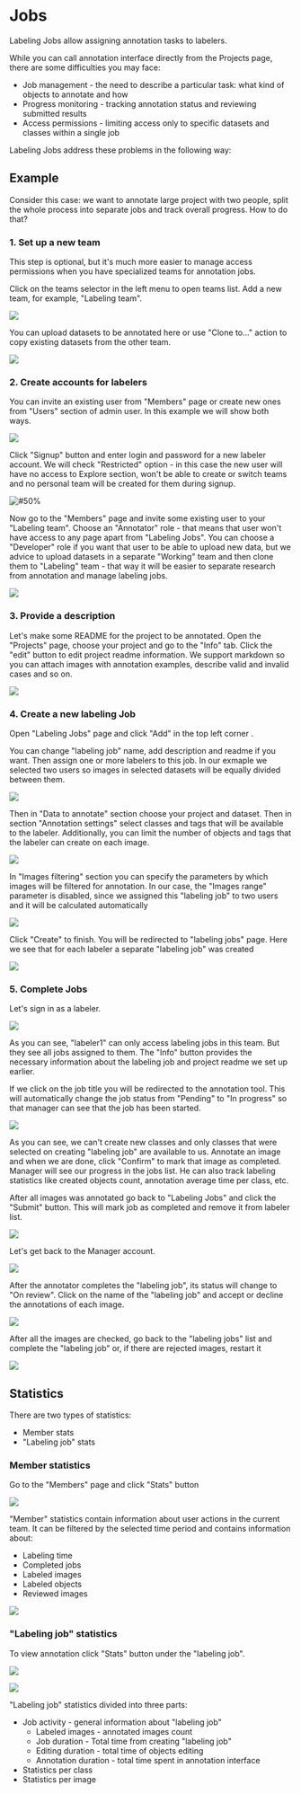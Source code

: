 # Jobs

Labeling Jobs allow assigning annotation tasks to labelers.

While you can call annotation interface directly from the Projects page, there are some difficulties you may face:

* Job management - the need to describe a particular task: what kind of objects to annotate and how
* Progress monitoring - tracking annotation status and reviewing submitted results
* Access permissions - limiting access only to specific datasets and classes within a single job

Labeling Jobs address these problems in the following way:

## Example

Consider this case: we want to annotate large project with two people, split the whole process into separate jobs and track overall progress. How to do that?

### 1. Set up a new team

This step is optional, but it's much more easier to manage access permissions when you have specialized teams for annotation jobs.

Click on the teams selector in the left menu to open teams list. Add a new team, for example, "Labeling team".

![](../.gitbook/assets/screenshot-192-168-1-42-teams-my-1542713482519.png)

You can upload datasets to be annotated here or use "Clone to..." action to copy existing datasets from the other team.

![](../.gitbook/assets/screenshot-192-168-1-42-projects-1542713554986.png)

### 2. Create accounts for labelers

You can invite an existing user from "Members" page or create new ones from "Users" section of admin user. In this example we will show both ways.

![](../.gitbook/assets/screenshot-192-168-1-42-overview-list-1542713612917.png)

Click "Signup" button and enter login and password for a new labeler account. We will check "Restricted" option - in this case the new user will have no access to Explore section, won't be able to create or switch teams and no personal team will be created for them during signup.

![\#50%](../.gitbook/assets/screenshot-08.png)

Now go to the "Members" page and invite some existing user to your "Labeling team". Choose an "Annotator" role - that means that user won't have access to any page apart from "Labeling Jobs". You can choose a "Developer" role if you want that user to be able to upload new data, but we advice to upload datasets in a separate "Working" team and then clone them to "Labeling" team - that way it will be easier to separate research from annotation and manage labeling jobs.

![](../.gitbook/assets/add_members_a.png)

### 3. Provide a description

Let's make some README for the project to be annotated. Open the "Projects" page, choose your project and go to the "Info" tab. Click the "edit" button to edit project readme information. We support markdown so you can attach images with annotation examples, describe valid and invalid cases and so on.

![](../.gitbook/assets/screenshot-192-168-1-42-projects-7-info-1542713849722.png)

### 4. Create a new labeling Job

Open "Labeling Jobs" page and click "Add" in the top left corner .

You can change "labeling job" name, add description and readme if you want. Then assign one or more labelers to this job. In our exmaple we selected two users so images in selected datasets will be equally divided between them.

![](../.gitbook/assets/create-job-1.png)

Then in "Data to annotate" section choose your project and dataset. Then in section "Annotation settings" select classes and tags that will be available to the labeler. Additionally, you can limit the number of objects and tags that the labeler can create on each image.

![](../.gitbook/assets/create-job-2.png)

In "Images filtering" section you can specify the parameters by which images will be filtered for annotation. In our case, the "Images range" parameter is disabled, since we assigned this "labeling job" to two users and it will be calculated automatically

![](../.gitbook/assets/create-job-3.png)

Click "Create" to finish. You will be redirected to "labeling jobs" page. Here we see that for each labeler a separate "labeling job" was created

![](../.gitbook/assets/created-labeling-jobs.png)

### 5. Complete Jobs

Let's sign in as a labeler.

![](../.gitbook/assets/labeler-jobs-ui.png)

As you can see, "labeler1" can only access labeling jobs in this team. But they see all jobs assigned to them. The "Info" button provides the necessary information about the labeling job and project readme we set up earlier.

If we click on the job title you will be redirected to the annotation tool. This will automatically change the job status from "Pending" to "In progress" so that manager can see that the job has been started.

![](../.gitbook/assets/labeler-clicker-ui.png)

As you can see, we can't create new classes and only classes that were selected on creating "labeling job" are available to us. Annotate an image and when we are done, click "Confirm" to mark that image as completed. Manager will see our progress in the jobs list. He can also track labeling statistics like created objects count, annotation average time per class, etc.

After all images was annotated go back to "Labeling Jobs" and click the "Submit" button. This will mark job as completed and remove it from labeler list.

![](../.gitbook/assets/submit-job-to-review.png)

Let's get back to the Manager account.

![](../.gitbook/assets/jobs-list-review.png)

After the annotator completes the "labeling job", its status will change to "On review". Click on the name of the "labeling job" and accept or decline the annotations of each image.

![](../.gitbook/assets/job-clicker-review.png)

After all the images are checked, go back to the "labeling jobs" list and complete the "labeling job" or, if there are rejected images, restart it

![](../.gitbook/assets/job-review-results.png)

## Statistics

There are two types of statistics:

* Member stats
* "Labeling job" stats

### Member statistics

Go to the "Members" page and click "Stats" button

![](../.gitbook/assets/members-list.png)

"Member" statistics contain information about user actions in the current team. It can be filtered by the selected time period and contains information about:

* Labeling time
* Completed jobs
* Labeled images
* Labeled objects
* Reviewed images

![](../.gitbook/assets/member-stats.png)

### "Labeling job" statistics

To view annotation click "Stats" button under the "labeling job".

![](../.gitbook/assets/job-stats-btn.png)

![](../.gitbook/assets/job-stats.png)

"Labeling job" statistics divided into three parts:

* Job activity - general information about "labeling job"
  * Labeled images - annotated images count
  * Job duration - Total time from creating "labeling job"
  * Editing duration - total time of objects editing
  * Annotation duration - total time spent in annotation interface
* Statistics per class 
* Statistics per image

